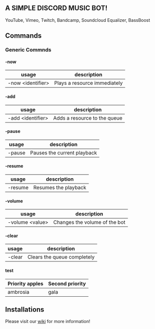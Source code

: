 ## A SIMPLE DISCORD MUSIC BOT!

YouTube, Vimeo, Twitch, Bandcamp, Soundcloud Equalizer, BassBoost

## Commands

### Generic Commnds

#### -now

| usage | description |
|-----|-----|
| -now \<identifier\> | Plays a resource immediately |

#### -add

| usage | description |
|-----|-----|
| -add \<identifier\> | Adds a resource to the queue |

#### -pause

| usage | description |
|-----|-----|
| -pause | Pauses the current playback |

#### -resume

| usage | description |
|-----|-----|
| -resume | Resumes the playback |

#### -volume

| usage | description |
|-----|-----|
| -volume \<value\> | Changes the volume of the bot |

#### -clear

| usage | description |
|-----|-----|
| -clear | Clears the queue completely |


#### test 

| Priority apples | Second priority |
|-------|--------|
| ambrosia | gala |




## Installations 

Please visit our [wiki](https://github.com/bjm021/momobot/wiki) for more information!
<!--stackedit_data:
eyJoaXN0b3J5IjpbMjExODQxOTUwNywtMjEzMjEwOTU2NywxOT
E3OTA2NTgsLTE5OTUzNTUzNjgsNTIzMDU2OTg0LDE1NDkyMjk3
NDNdfQ==
-->
